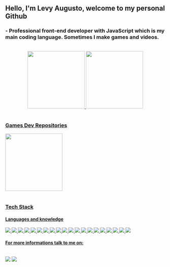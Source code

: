 ## Hello, I'm Levy Augusto, welcome to my personal Github

### -  Professional front-end developer with JavaScript which is my main coding language. Sometimes I make games and videos.
 <br>
 <div align="center">
  <div>
  <a href="https://github.com/levy-augusto">
  <img height="180em" src="https://github-readme-stats.vercel.app/api?username=levy-augusto&show_icons=true&theme=dark"/>
  <img height="180em" src="https://github-readme-stats.vercel.app/api/top-langs/?username=levy-augusto&layout=compact&theme=dark"/>
  <br>

  </div>
 </div>

<br> 

### Games Dev Repositories

  <img height="180em" src="https://github-readme-stats.vercel.app/api/pin/?username=levy-augusto&repo=samurai-arcade-game&theme=dark"/>
  <br>


<br> 

### Tech Stack

<h4>Languages and knowledge</h4>

<section>
<img src="https://img.shields.io/badge/HTML5-E34F26?style=for-the-badge&logo=html5&logoColor=white">
<img src="https://img.shields.io/badge/CSS3-1572B6?style=for-the-badge&logo=css3&logoColor=white">
<img src="https://img.shields.io/badge/javascript-%23323330.svg?style=for-the-badge&logo=javascript&logoColor=%23F7DF1E">
<img src="https://img.shields.io/badge/json-5E5C5C?style=for-the-badge&logo=json&logoColor=white">
<img src="https://img.shields.io/badge/TypeScript-2CA5E0?style=for-the-badge&logo=TypeScript&logoColor=white">
<img src="https://img.shields.io/badge/Bootstrap%205-563D7C?style=for-the-badge&logo=bootstrap&logoColor=white">
<img src="https://img.shields.io/badge/slack-2FB67C?style=for-the-badge&logo=slack&logoColor=white">
<img src="https://img.shields.io/badge/VSCode-0052CC?style=for-the-badge&logo=visual-studio-code&logoColor=white">
<img src="https://img.shields.io/badge/npm-CB3837?style=for-the-badge&logo=npm&logoColor=white">
<img src="https://img.shields.io/badge/Git-F05032?style=for-the-badge&logo=git&logoColor=white">
<img src="https://img.shields.io/badge/GitHub-100000?style=for-the-badge&logo=github&logoColor=white">
<img src="https://img.shields.io/badge/JIRA%20Software-0052cc?style=for-the-badge&logo=atlassian&logoColor=white">
<img src="https://img.shields.io/badge/Confluence-172B4D?style=for-the-badge&logo=confluence&logoColor=white">
<img src="https://img.shields.io/badge/font%20awesome%205.14-528DD7?style=for-the-badge&logo=font%20awesome&logoColor=white">
<img src="https://img.shields.io/badge/netlify-00C7B7?style=for-the-badge&logo=netlify&logoColor=white">
<img src="https://img.shields.io/badge/XAMPP-FB7A24?style=for-the-badge&logo=XAMPP&logoColor=white">
<img src="https://img.shields.io/badge/AnyDesk-EF443B?style=for-the-badge&logo=AnyDesk&logoColor=white">
<img src="https://img.shields.io/badge/php-777BB4?style=for-the-badge&logo=php&logoColor=white">
<img src="https://img.shields.io/badge/discord-5865F2?style=for-the-badge&logo=discord&logoColor=white">
<img src="https://img.shields.io/badge/jquery-0769AD?style=for-the-badge&logo=jquery&logoColor=white">


</section>

#### For more informations talk to me on:
<br>
 <section> 
  <a href = "mailto:thami.lourenco@outlook.com"><img src="https://img.shields.io/badge/Microsoft_Outlook-0078D4?style=for-the-badge&logo=microsoft-outlook&logoColor=white"></a>
  <a href="https://www.linkedin.com/in/thamires-louren%C3%A7o-18aaa9177/" target="_blank"><img src="https://img.shields.io/badge/-LinkedIn-%230077B5?style=for-the-badge&logo=linkedin&logoColor=white" target="_blank"></a>
 </section> 
